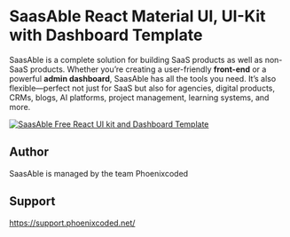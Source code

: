 
# SaasAble React Material UI, UI-Kit with Dashboard Template

SaasAble is a complete solution for building SaaS products as well as non-SaaS products. Whether you’re creating a user-friendly **front-end** or a powerful **admin dashboard**, SaasAble has all the tools you need. It’s also flexible—perfect not just for SaaS but also for agencies, digital products, CRMs, blogs, AI platforms, project management, learning systems, and more.

[![SaasAble Free React UI kit and Dashboard Template](https://ableproadmin.com/adv-banner-saasable/adv-github.png)](https://www.saasable.io/)

## Author

SaasAble is managed by the team Phoenixcoded

## Support

https://support.phoenixcoded.net/

